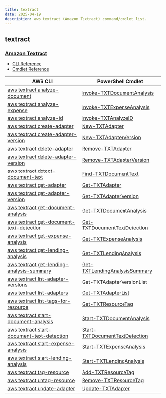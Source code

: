 ```yaml
---
title: textract
date: 2025-04-19
description: aws textract (Amazon Textract) command/cmdlet list.
---
```


## textract

### [Amazon Textract](https://aws.amazon.com/textract/)

* [CLI Reference](https://awscli.amazonaws.com/v2/documentation/api/latest/reference/textract/index.html)
* [Cmdlet Reference](https://docs.aws.amazon.com/powershell/latest/reference/items/Amazon_Textract_cmdlets.html)

|AWS CLI|PowerShell Cmdlet|
|----|----|
|[aws textract analyze-document](https://awscli.amazonaws.com/v2/documentation/api/latest/reference/textract/analyze-document.html)|[Invoke-TXTDocumentAnalysis](https://docs.aws.amazon.com/powershell/latest/reference/items/Invoke-TXTDocumentAnalysis.html)|
|[aws textract analyze-expense](https://awscli.amazonaws.com/v2/documentation/api/latest/reference/textract/analyze-expense.html)|[Invoke-TXTExpenseAnalysis](https://docs.aws.amazon.com/powershell/latest/reference/items/Invoke-TXTExpenseAnalysis.html)|
|[aws textract analyze-id](https://awscli.amazonaws.com/v2/documentation/api/latest/reference/textract/analyze-id.html)|[Invoke-TXTAnalyzeID](https://docs.aws.amazon.com/powershell/latest/reference/items/Invoke-TXTAnalyzeID.html)|
|[aws textract create-adapter](https://awscli.amazonaws.com/v2/documentation/api/latest/reference/textract/create-adapter.html)|[New-TXTAdapter](https://docs.aws.amazon.com/powershell/latest/reference/items/New-TXTAdapter.html)|
|[aws textract create-adapter-version](https://awscli.amazonaws.com/v2/documentation/api/latest/reference/textract/create-adapter-version.html)|[New-TXTAdapterVersion](https://docs.aws.amazon.com/powershell/latest/reference/items/New-TXTAdapterVersion.html)|
|[aws textract delete-adapter](https://awscli.amazonaws.com/v2/documentation/api/latest/reference/textract/delete-adapter.html)|[Remove-TXTAdapter](https://docs.aws.amazon.com/powershell/latest/reference/items/Remove-TXTAdapter.html)|
|[aws textract delete-adapter-version](https://awscli.amazonaws.com/v2/documentation/api/latest/reference/textract/delete-adapter-version.html)|[Remove-TXTAdapterVersion](https://docs.aws.amazon.com/powershell/latest/reference/items/Remove-TXTAdapterVersion.html)|
|[aws textract detect-document-text](https://awscli.amazonaws.com/v2/documentation/api/latest/reference/textract/detect-document-text.html)|[Find-TXTDocumentText](https://docs.aws.amazon.com/powershell/latest/reference/items/Find-TXTDocumentText.html)|
|[aws textract get-adapter](https://awscli.amazonaws.com/v2/documentation/api/latest/reference/textract/get-adapter.html)|[Get-TXTAdapter](https://docs.aws.amazon.com/powershell/latest/reference/items/Get-TXTAdapter.html)|
|[aws textract get-adapter-version](https://awscli.amazonaws.com/v2/documentation/api/latest/reference/textract/get-adapter-version.html)|[Get-TXTAdapterVersion](https://docs.aws.amazon.com/powershell/latest/reference/items/Get-TXTAdapterVersion.html)|
|[aws textract get-document-analysis](https://awscli.amazonaws.com/v2/documentation/api/latest/reference/textract/get-document-analysis.html)|[Get-TXTDocumentAnalysis](https://docs.aws.amazon.com/powershell/latest/reference/items/Get-TXTDocumentAnalysis.html)|
|[aws textract get-document-text-detection](https://awscli.amazonaws.com/v2/documentation/api/latest/reference/textract/get-document-text-detection.html)|[Get-TXTDocumentTextDetection](https://docs.aws.amazon.com/powershell/latest/reference/items/Get-TXTDocumentTextDetection.html)|
|[aws textract get-expense-analysis](https://awscli.amazonaws.com/v2/documentation/api/latest/reference/textract/get-expense-analysis.html)|[Get-TXTExpenseAnalysis](https://docs.aws.amazon.com/powershell/latest/reference/items/Get-TXTExpenseAnalysis.html)|
|[aws textract get-lending-analysis](https://awscli.amazonaws.com/v2/documentation/api/latest/reference/textract/get-lending-analysis.html)|[Get-TXTLendingAnalysis](https://docs.aws.amazon.com/powershell/latest/reference/items/Get-TXTLendingAnalysis.html)|
|[aws textract get-lending-analysis-summary](https://awscli.amazonaws.com/v2/documentation/api/latest/reference/textract/get-lending-analysis-summary.html)|[Get-TXTLendingAnalysisSummary](https://docs.aws.amazon.com/powershell/latest/reference/items/Get-TXTLendingAnalysisSummary.html)|
|[aws textract list-adapter-versions](https://awscli.amazonaws.com/v2/documentation/api/latest/reference/textract/list-adapter-versions.html)|[Get-TXTAdapterVersionList](https://docs.aws.amazon.com/powershell/latest/reference/items/Get-TXTAdapterVersionList.html)|
|[aws textract list-adapters](https://awscli.amazonaws.com/v2/documentation/api/latest/reference/textract/list-adapters.html)|[Get-TXTAdapterList](https://docs.aws.amazon.com/powershell/latest/reference/items/Get-TXTAdapterList.html)|
|[aws textract list-tags-for-resource](https://awscli.amazonaws.com/v2/documentation/api/latest/reference/textract/list-tags-for-resource.html)|[Get-TXTResourceTag](https://docs.aws.amazon.com/powershell/latest/reference/items/Get-TXTResourceTag.html)|
|[aws textract start-document-analysis](https://awscli.amazonaws.com/v2/documentation/api/latest/reference/textract/start-document-analysis.html)|[Start-TXTDocumentAnalysis](https://docs.aws.amazon.com/powershell/latest/reference/items/Start-TXTDocumentAnalysis.html)|
|[aws textract start-document-text-detection](https://awscli.amazonaws.com/v2/documentation/api/latest/reference/textract/start-document-text-detection.html)|[Start-TXTDocumentTextDetection](https://docs.aws.amazon.com/powershell/latest/reference/items/Start-TXTDocumentTextDetection.html)|
|[aws textract start-expense-analysis](https://awscli.amazonaws.com/v2/documentation/api/latest/reference/textract/start-expense-analysis.html)|[Start-TXTExpenseAnalysis](https://docs.aws.amazon.com/powershell/latest/reference/items/Start-TXTExpenseAnalysis.html)|
|[aws textract start-lending-analysis](https://awscli.amazonaws.com/v2/documentation/api/latest/reference/textract/start-lending-analysis.html)|[Start-TXTLendingAnalysis](https://docs.aws.amazon.com/powershell/latest/reference/items/Start-TXTLendingAnalysis.html)|
|[aws textract tag-resource](https://awscli.amazonaws.com/v2/documentation/api/latest/reference/textract/tag-resource.html)|[Add-TXTResourceTag](https://docs.aws.amazon.com/powershell/latest/reference/items/Add-TXTResourceTag.html)|
|[aws textract untag-resource](https://awscli.amazonaws.com/v2/documentation/api/latest/reference/textract/untag-resource.html)|[Remove-TXTResourceTag](https://docs.aws.amazon.com/powershell/latest/reference/items/Remove-TXTResourceTag.html)|
|[aws textract update-adapter](https://awscli.amazonaws.com/v2/documentation/api/latest/reference/textract/update-adapter.html)|[Update-TXTAdapter](https://docs.aws.amazon.com/powershell/latest/reference/items/Update-TXTAdapter.html)|

